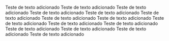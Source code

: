 Teste de texto adicionado
Teste de texto adicionado
Teste de texto adicionado
Teste de texto adicionado
Teste de texto adicionado
Teste de texto adicionado
Teste de texto adicionado
Teste de texto adicionado
Teste de texto adicionado
Teste de texto adicionado
Teste de texto adicionado
Teste de texto adicionado
Teste de texto adicionado
Teste de texto adicionado
Teste de texto adicionado

